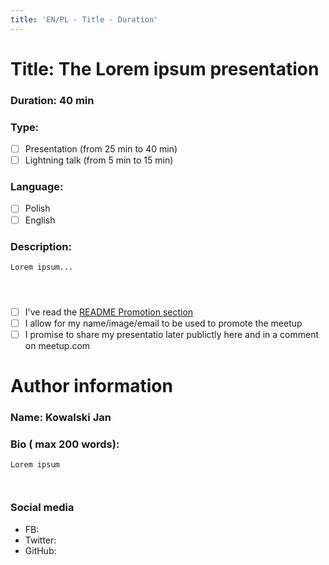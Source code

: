 ```yaml
---
title: 'EN/PL - Title - Duration'  
---
```


# Title: The Lorem ipsum presentation
### Duration: 40 min

### Type: 

  - [ ] Presentation (from 25 min to 40 min)
  - [ ] Lightning talk (from 5 min to 15 min)

### Language:
  
  - [ ] Polish
  - [ ] English

### Description:
```
Lorem ipsum... 




```

  - [ ] I've read the [README Promotion section](https://github.com/meetjspl/krakow)
  - [ ] I allow for my name/image/email to be used to promote the meetup
  - [ ] I promise to share my presentatio later publictly here and in a comment on meetup.com

# Author information

### Name: Kowalski Jan

### Bio ( max 200 words):
```
Lorem ipsum



```

### Social media

  - FB:
  - Twitter:
  - GitHub: 
  
  
